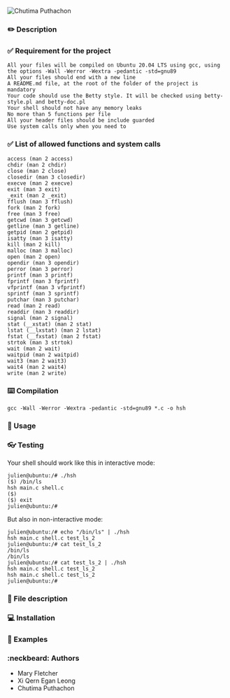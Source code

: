![Chutima Puthachon](https://github.com/user-attachments/assets/374c63d6-d591-44ee-b319-15219d4de2ff)

### :pencil2: Description

### ✅ Requirement for the project
```Allowed editors: vi, vim, emacs
All your files will be compiled on Ubuntu 20.04 LTS using gcc, using the options -Wall -Werror -Wextra -pedantic -std=gnu89
All your files should end with a new line
A README.md file, at the root of the folder of the project is mandatory
Your code should use the Betty style. It will be checked using betty-style.pl and betty-doc.pl
Your shell should not have any memory leaks
No more than 5 functions per file
All your header files should be include guarded
Use system calls only when you need to
```
### ✅ List of allowed functions and system calls
```all functions from string.h
access (man 2 access)
chdir (man 2 chdir)
close (man 2 close)
closedir (man 3 closedir)
execve (man 2 execve)
exit (man 3 exit)
_exit (man 2 _exit)
fflush (man 3 fflush)
fork (man 2 fork)
free (man 3 free)
getcwd (man 3 getcwd)
getline (man 3 getline)
getpid (man 2 getpid)
isatty (man 3 isatty)
kill (man 2 kill)
malloc (man 3 malloc)
open (man 2 open)
opendir (man 3 opendir)
perror (man 3 perror)
printf (man 3 printf)
fprintf (man 3 fprintf)
vfprintf (man 3 vfprintf)
sprintf (man 3 sprintf)
putchar (man 3 putchar)
read (man 2 read)
readdir (man 3 readdir)
signal (man 2 signal)
stat (__xstat) (man 2 stat)
lstat (__lxstat) (man 2 lstat)
fstat (__fxstat) (man 2 fstat)
strtok (man 3 strtok)
wait (man 2 wait)
waitpid (man 2 waitpid)
wait3 (man 2 wait3)
wait4 (man 2 wait4)
write (man 2 write)
```

### :keyboard: Compilation 

```gcc -Wall -Werror -Wextra -pedantic -std=gnu89 *.c -o hsh```

### :black_square_button: Usage

### :eyeglasses: Testing
Your shell should work like this in interactive mode:
```
julien@ubuntu:/# ./hsh
($) /bin/ls
hsh main.c shell.c
($)
($) exit
julien@ubuntu:/#
```
But also in non-interactive mode:
```
julien@ubuntu:/# echo "/bin/ls" | ./hsh
hsh main.c shell.c test_ls_2
julien@ubuntu:/# cat test_ls_2
/bin/ls
/bin/ls
julien@ubuntu:/# cat test_ls_2 | ./hsh
hsh main.c shell.c test_ls_2
hsh main.c shell.c test_ls_2
julien@ubuntu:/#
```

### :open_file_folder: File description

### :computer: Installation

### :pushpin: Examples

### :neckbeard: Authors

* Mary Fletcher
* Xi Qern Egan Leong
* Chutima Puthachon
